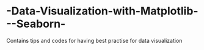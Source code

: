 # -Data-Visualization-with-Matplotlib---Seaborn-
Contains tips and codes for having best practise for data visualization
